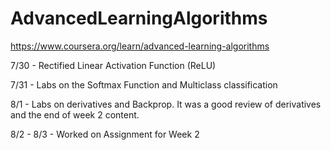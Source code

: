 # AdvancedLearningAlgorithms

https://www.coursera.org/learn/advanced-learning-algorithms

7/30 - Rectified Linear Activation Function (ReLU)

7/31 - Labs on the Softmax Function and Multiclass classification

8/1 - Labs on derivatives and Backprop. It was a good review of derivatives and the end of week 2 content. 

8/2 - 8/3 - Worked on Assignment for Week 2
